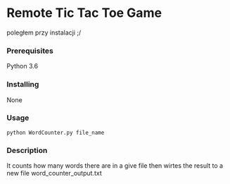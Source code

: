 # Remote Tic Tac Toe Game

poległem przy instalacji ;/

### Prerequisites

Python 3.6

### Installing

None

### Usage

```
python WordCounter.py file_name
```

### Description

It counts how many words there are in a give file then wirtes the result to a new file word_counter_output.txt

